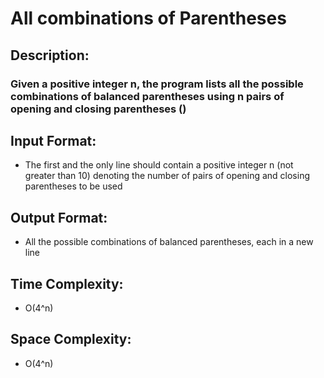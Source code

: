 # All combinations of Parentheses
## Description:
### Given a positive integer n, the program lists all the possible combinations of balanced parentheses using n pairs of opening and closing parentheses ()
## Input Format:
* The first and the only line should contain a positive integer n (not greater than 10) denoting the number of pairs of opening and closing parentheses to be used
## Output Format:
* All the possible combinations of balanced parentheses, each in a new line
## Time Complexity: 
* O(4^n)
## Space Complexity: 
* O(4^n)